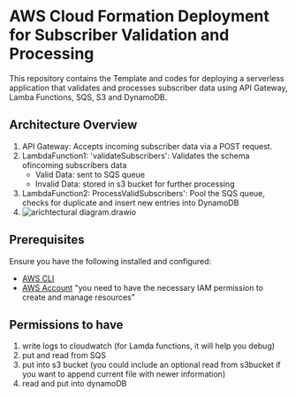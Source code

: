 # AWS Cloud Formation Deployment for Subscriber Validation and Processing
This repository contains the Template and codes for deploying a serverless application that validates and processes subscriber data using API Gateway, Lamba Functions, SQS, S3 and DynamoDB. 

## Architecture Overview
1. API Gateway: Accepts incoming subscriber data via a POST request.
2. LambdaFunction1: 'validateSubscribers': Validates the schema ofincoming subscribers data
    * Valid Data: sent to SQS queue
    * Invalid Data: stored in s3 bucket for further processing
4. LambdaFunction2: ProcessValidSubscribers': Pool the SQS queue, checks for duplicate and insert new entries into DynamoDB
5. ![arichtectural diagram.drawio](https://hackmd.io/_uploads/r18zd6h5C.png)

## Prerequisites
Ensure you have the following installed and configured:
* [AWS CLI](https://aws.amazon.com/cli/)
* [AWS Account](https://aws.amazon.com) "you need to have the necessary IAM permission to create and manage resources"

## Permissions to have
1. write logs to cloudwatch (for Lamda functions, it will help you debug)
2. put and read from SQS
3. put into s3 bucket (you could include an optional read from s3bucket if you want to append current file with newer information)
4. read and put into dynamoDB


